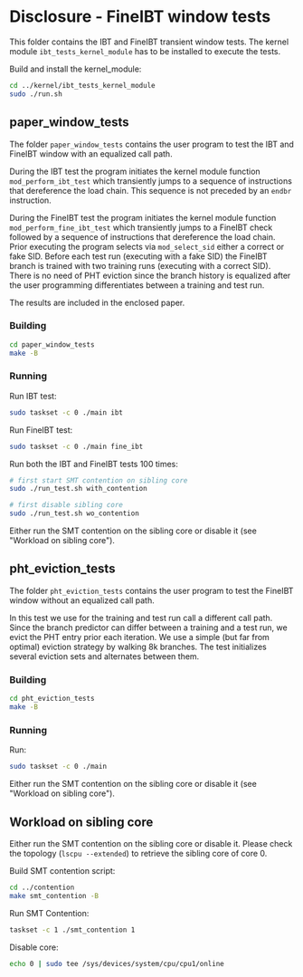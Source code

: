 # Disclosure - FineIBT window tests

This folder contains the IBT and FineIBT transient window tests. The kernel
module `ibt_tests_kernel_module` has to be installed to execute the tests.

Build and install the kernel_module:

``` bash
cd ../kernel/ibt_tests_kernel_module
sudo ./run.sh
```

## paper_window_tests

The folder `paper_window_tests` contains the user program to test
the IBT and FineIBT window with an equalized call path.

During the IBT test the program initiates the kernel module function
`mod_perform_ibt_test` which transiently jumps to a sequence of instructions
that dereference the load chain. This sequence is not preceded by an `endbr`
instruction.

During the FineIBT test the program initiates the kernel module function
`mod_perform_fine_ibt_test` which transiently jumps to
a FineIBT check followed by a sequence of instructions
that dereference the load chain. Prior executing the program selects via
`mod_select_sid` either a correct or fake SID. Before each test run (executing
with a fake SID) the FineIBT branch is trained with two training runs (executing
with a correct SID). There is no need of PHT eviction since the branch history
is equalized after the user programming differentiates between a training and
test run.

The results are included in the enclosed paper.

### Building

``` bash
cd paper_window_tests
make -B
```

### Running

Run IBT test:

``` bash
sudo taskset -c 0 ./main ibt
```

Run FineIBT test:

``` bash
sudo taskset -c 0 ./main fine_ibt
```

Run both the IBT and FineIBT tests 100 times:

``` bash
# first start SMT contention on sibling core
sudo ./run_test.sh with_contention

# first disable sibling core
sudo ./run_test.sh wo_contention
```

Either run the SMT contention on the sibling core or disable it
(see "Workload on sibling core").


## pht_eviction_tests

The folder `pht_eviction_tests` contains the user program to test
the FineIBT window without an equalized call path.

In this test we use for the training and test run call a different call path.
Since the branch predictor can differ between a training and a test run, we
evict the PHT entry prior each iteration. We use a simple (but far from
optimal) eviction strategy by walking 8k branches. The test initializes
several eviction sets and alternates between them.

### Building

``` bash
cd pht_eviction_tests
make -B
```

### Running

Run:

``` bash
sudo taskset -c 0 ./main
```

Either run the SMT contention on the sibling core or disable it
(see "Workload on sibling core").

## Workload on sibling core

Either run the SMT contention on the sibling core or disable it. Please check
the topology (`lscpu --extended`) to retrieve the sibling core of core 0.

Build SMT contention script:

``` bash
cd ../contention
make smt_contention -B
```

Run SMT Contention:

``` bash
taskset -c 1 ./smt_contention 1
```

Disable core:
``` bash
echo 0 | sudo tee /sys/devices/system/cpu/cpu1/online
```
